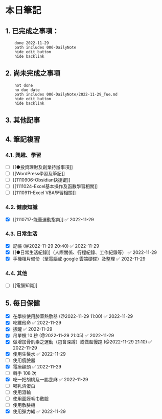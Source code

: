 # 本日筆記



## 1. 已完成之事項：
```tasks
	done 2022-11-29
	path includes 006-DailyNote
	hide edit button 
	hide backlink
```

## 2. 尚未完成之事項
```tasks
	not done
	no due date
	path includes 006-DailyNote/2022-11-29_Tue.md
	hide edit button 
	hide backlink
```

## 3. 其他記事

## 4. 筆記複習
### 4.1. 興趣、學習
- [ ] [[●投資理財及創業待辦事項]]
- [ ] [[WordPress學習及筆記]]
- [ ] [[1110906-Obsidian快捷鍵]]
- [ ] [[1111024-Excel基本操作及函數學習相關]]
- [ ] [[1110911-Excel VBA學習相關]]

### 4.2. 健康知識
- [x] [[1110717-能量運動指南]] ✅ 2022-11-29

### 4.3. 日常生活
- [x] 記帳 (@2022-11-29 20:40) ✅ 2022-11-29
- [x] [[●日常生活紀錄]]（人際關係、行程紀錄、工作紀錄等） ✅ 2022-11-29
- [x] 手機相片備份（至電腦或 google 雲端硬碟）及整理 ✅ 2022-11-29

### 4.4. 其他
- [ ] [[電腦知識]]

## 5. 每日保健
- [x] 在學校使用膝蓋熱敷器 (@2022-11-29 11:00) ✅ 2022-11-29
- [x] 吃維他命 ✅ 2022-11-29
- [x] 拔罐 ✅ 2022-11-29
- [x] 吊單槓 10 秒 (@2022-11-29 21:05) ✅ 2022-11-29
- [x] 做增加骨鈣素之運動（包含深蹲）或做超慢跑 (@2022-11-29 21:10) ✅ 2022-11-29
- [x] 使用生髮水 ✅ 2022-11-29
- [ ] 使用瘦臉器
- [x] 電療額頭 ✅ 2022-11-29
- [ ] 轉手 108 次
- [x] 吃一把胡桃及一匙芝麻 ✅ 2022-11-29
- [ ] 喝乳清蛋白
- [ ] 使用滾輪
- [ ] 使用面膜毛巾敷臉
- [ ] 使用敷臉機
- [x] 使用彈力繩 ✅ 2022-11-29